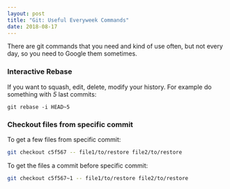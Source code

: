 ```yaml
---
layout: post
title: "Git: Useful Everyweek Commands"
date: 2018-08-17
---
```

There are git commands that you need and kind of use often, but not every day, so you need to Google them sometimes.

### Interactive Rebase
If you want to squash, edit, delete, modify your history. For example do something with *5* last commits:
```
git rebase -i HEAD~5
```

### Checkout files from specific commit
To get a few files from specific commit:
```bash
git checkout c5f567 -- file1/to/restore file2/to/restore
```
To get the files a commit before specific commit:
```bash
git checkout c5f567~1 -- file1/to/restore file2/to/restore
```
